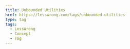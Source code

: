 ```yaml
---
title: Unbounded Utilities
href: https://lesswrong.com/tags/unbounded-utilities
type: tag
tags:
  - LessWrong
  - Concept
  - Tag
---
```



